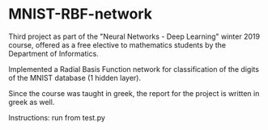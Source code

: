# MNIST-RBF-network
Third project as part of the "Neural Networks - Deep Learning" winter 2019 course, offered as a free elective to mathematics students by the Department of Informatics.

Implemented a Radial Basis Function network for classification of the digits of the MNIST database (1 hidden layer). 

Since the course was taught in greek, the report for the project is written in greek as well.

Instructions: run from test.py
